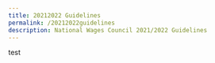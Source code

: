 ```yaml
---
title: 20212022 Guidelines
permalink: /20212022guidelines
description: National Wages Council 2021/2022 Guidelines
---
```




test